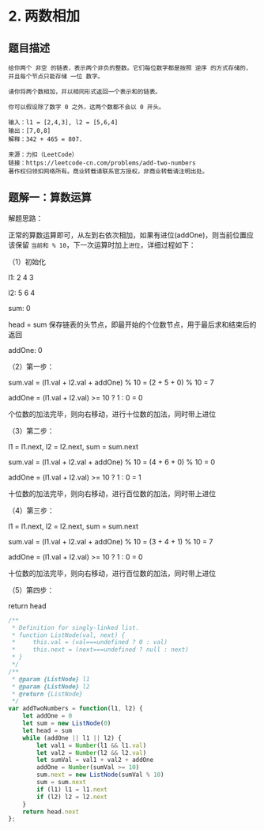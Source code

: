 # 2. 两数相加

## 题目描述

```
给你两个 非空 的链表，表示两个非负的整数。它们每位数字都是按照 逆序 的方式存储的，并且每个节点只能存储 一位 数字。

请你将两个数相加，并以相同形式返回一个表示和的链表。

你可以假设除了数字 0 之外，这两个数都不会以 0 开头。

输入：l1 = [2,4,3], l2 = [5,6,4]
输出：[7,0,8]
解释：342 + 465 = 807.

来源：力扣（LeetCode）
链接：https://leetcode-cn.com/problems/add-two-numbers
著作权归领扣网络所有。商业转载请联系官方授权，非商业转载请注明出处。
```

## 题解一：算数运算

解题思路：

正常的算数运算即可，从左到右依次相加，如果有进位(addOne)，则当前位置应该保留 ``当前和 % 10``，下一次运算时加上``进位``，详细过程如下：

（1）初始化

l1: 2 4 3

l2: 5 6 4

sum: 0

head = sum 保存链表的头节点，即最开始的个位数节点，用于最后求和结束后的返回

addOne: 0

（2）第一步：

sum.val = (l1.val + l2.val + addOne) % 10 = (2 + 5 + 0) % 10 = 7

addOne = (l1.val + l2.val) >= 10 ? 1 : 0 = 0

个位数的加法完毕，则向右移动，进行十位数的加法，同时带上进位

（3）第二步：

l1 = l1.next, l2 = l2.next, sum = sum.next

sum.val = (l1.val + l2.val + addOne) % 10 = (4 + 6 + 0) % 10 = 0

addOne = (l1.val + l2.val) >= 10 ? 1 : 0 = 1

十位数的加法完毕，则向右移动，进行百位数的加法，同时带上进位

（4）第三步：

l1 = l1.next, l2 = l2.next, sum = sum.next

sum.val = (l1.val + l2.val + addOne) % 10 = (3 + 4 + 1) % 10 = 7

addOne = (l1.val + l2.val) >= 10 ? 1 : 0 = 0

十位数的加法完毕，则向右移动，进行百位数的加法，同时带上进位

（5）第四步：

return head


```js
/**
 * Definition for singly-linked list.
 * function ListNode(val, next) {
 *     this.val = (val===undefined ? 0 : val)
 *     this.next = (next===undefined ? null : next)
 * }
 */
/**
 * @param {ListNode} l1
 * @param {ListNode} l2
 * @return {ListNode}
 */
var addTwoNumbers = function(l1, l2) {
    let addOne = 0
    let sum = new ListNode(0)
    let head = sum
    while (addOne || l1 || l2) {
        let val1 = Number(l1 && l1.val)
        let val2 = Number(l2 && l2.val)
        let sumVal = val1 + val2 + addOne
        addOne = Number(sumVal >= 10)
        sum.next = new ListNode(sumVal % 10)
        sum = sum.next 
        if (l1) l1 = l1.next 
        if (l2) l2 = l2.next 
    }
    return head.next
};
```

